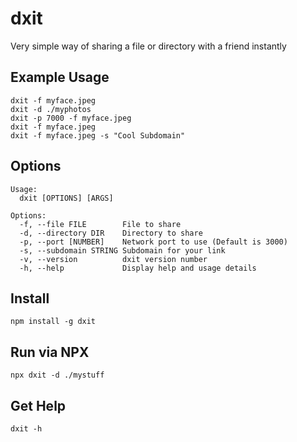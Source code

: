 # dxit

Very simple way of sharing a file or directory with a friend instantly

## Example Usage

```
dxit -f myface.jpeg
dxit -d ./myphotos
dxit -p 7000 -f myface.jpeg
dxit -f myface.jpeg
dxit -f myface.jpeg -s "Cool Subdomain"
```

## Options

```
Usage:
  dxit [OPTIONS] [ARGS]

Options: 
  -f, --file FILE        File to share
  -d, --directory DIR    Directory to share
  -p, --port [NUMBER]    Network port to use (Default is 3000)
  -s, --subdomain STRING Subdomain for your link
  -v, --version          dxit version number
  -h, --help             Display help and usage details
```

## Install

```
npm install -g dxit
```

## Run via NPX

```
npx dxit -d ./mystuff
```

## Get Help

```
dxit -h
```
